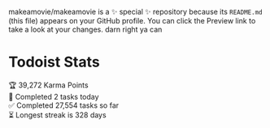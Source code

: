 makeamovie/makeamovie is a ✨ special ✨ repository because its `README.md` (this file) appears on your GitHub profile.
You can click the Preview link to take a look at your changes. darn right ya can

# Todoist Stats

<!-- TODO-IST:START -->
🏆  39,272 Karma Points           
🌸  Completed 2 tasks today           
✅  Completed 27,554 tasks so far           
⏳  Longest streak is 328 days
<!-- TODO-IST:END -->